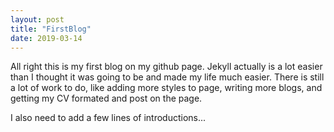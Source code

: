 ```yaml
---
layout: post
title: "FirstBlog"
date: 2019-03-14
---
```


All right this is my first blog on my github page. Jekyll actually is a lot easier than I thought it was going to be and made my 
life much easier. There is still a lot of work to do, like adding more styles to page, writing more blogs, and getting my CV 
formated and post on the page. 

I also need to add a few lines of introductions...
